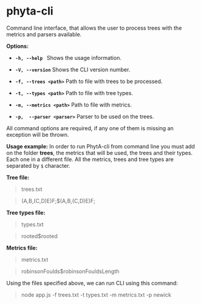# phyta-cli
Command line interface, that allows the user to process
trees with the metrics and parsers available.

**Options:**
* **`-h, --help `**
Shows the usage information.

* **`-V, --version`**
Shows the CLI version number.

* **`-f, --trees <path>`** 
Path to file with trees to be processed.

* **`-t, --types <path>`**
Path to file with tree types.
* **`-m, --metrics <path>`**
Path to file with metrics.

* **`-p,  --parser <parser>`**
Parser to be used on the trees.

All command options are required, if any one of them is missing an exception will be thrown.

**Usage example:**
In order to run PhytA-cli from command line you must add on the folder **trees**, the metrics that will be used, the trees and their types. Each one in a different file. 
All the metrics, trees and tree types are separated by `$` character.

**Tree file:**

>trees.txt 

>(A,B,(C,D)E)F;$(A,B,(C,D)E)F;

**Tree types file:**

>types.txt

>rooted$rooted

**Metrics file:**

>metrics.txt

>robinsonFoulds$robinsonFouldsLength


Using the files specified above, we can run CLI using this command:

> node app.js -f trees.txt -t types.txt -m metrics.txt -p newick